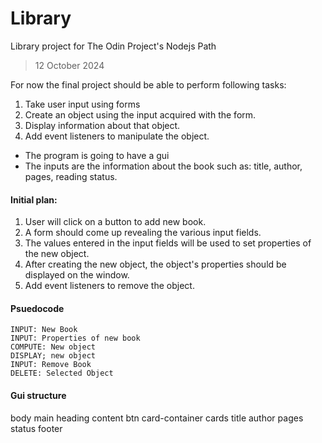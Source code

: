# Library
Library project for The Odin Project's Nodejs Path

> 12 October 2024

For now the final project should be able to perform following tasks:

1. Take user input using forms
2. Create an object using the input acquired with the form.
3. Display information about that object.
4. Add event listeners to manipulate the object.

- The program is going to have a gui
- The inputs are the information about the book such as: title, author, pages, reading status.

#### Initial plan: 

1. User will click on a button to add new book.
2. A form should come up revealing the various input fields.
3. The values entered in the input fields will be used to set properties of the new object.
4. After creating the new object, the object's properties should be displayed on the window.
5. Add event listeners to remove the object.

#### Psuedocode

```
INPUT: New Book
INPUT: Properties of new book
COMPUTE: New object
DISPLAY; new object
INPUT: Remove Book
DELETE: Selected Object
```


#### Gui structure

body
    main
        heading
        content
            btn 
            card-container
                cards
                    title
                    author
                    pages 
                    status
        footer


